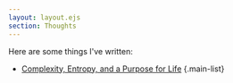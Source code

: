 ```yaml
---
layout: layout.ejs
section: Thoughts
---
```

Here are some things I've written:

- [Complexity, Entropy, and a Purpose for Life](/thoughts/on-complexity-entropy-life-purpose/)
{.main-list}